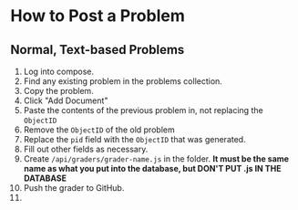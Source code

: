 # How to Post a Problem

## Normal, Text-based Problems

1. Log into compose.
2. Find any existing problem in the problems collection.
3. Copy the problem.
4. Click "Add Document"
5. Paste the contents of the previous problem in, not replacing the `ObjectID`
6. Remove the `ObjectID` of the old problem
7. Replace the `pid` field with the `ObjectID` that was generated.
8. Fill out other fields as necessary.
9. Create `/api/graders/grader-name.js` in the folder. **It must be the same name as what you put into the database, but DON'T PUT .js IN THE DATABASE**
10. Push the grader to GitHub.
11. 
